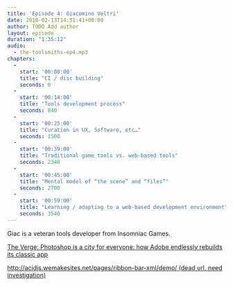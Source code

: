 ```yaml
---
title: 'Episode 4: Giacomino Veltri'
date: 2018-02-13T14:51:41+00:00
author: TODO Add author
layout: episode
duration: "1:35:12"
audio:
  - the-toolsmiths-ep4.mp3
chapters:
  -
    start: '00:08:00' 
    title: "CI / disc building"
    seconds: 0
  -
    start: '00:14:00' 
    title: "Tools development process"
    seconds: 840
  -
    start: '00:25:00' 
    title: "Curation in UX, Software, etc…"
    seconds: 1500
  -
    start: '00:39:00' 
    title: "Traditional game tools vs. web-based tools"
    seconds: 2340
  -
    start: '00:45:00' 
    title: "Mental model of “the scene” and “files”"
    seconds: 2700
  -
    start: '00:59:00' 
    title: "Learning / adapting to a web-based development environment"
    seconds: 3540
---
```

Giac is a veteran tools developer from Insomniac Games.

[The Verge: Photoshop is a city for everyone: how Adobe endlessly rebuilds its classic app](http://www.theverge.com/2013/2/13/3959868/photoshop-is-a-city-for-everyone-how-adobe-endlessly-rebuilds-its)

[http://acidjs.wemakesites.net/pages/ribbon-bar-xml/demo/ (dead url, need investigation)](http://acidjs.wemakesites.net/pages/ribbon-bar-xml/demo/)